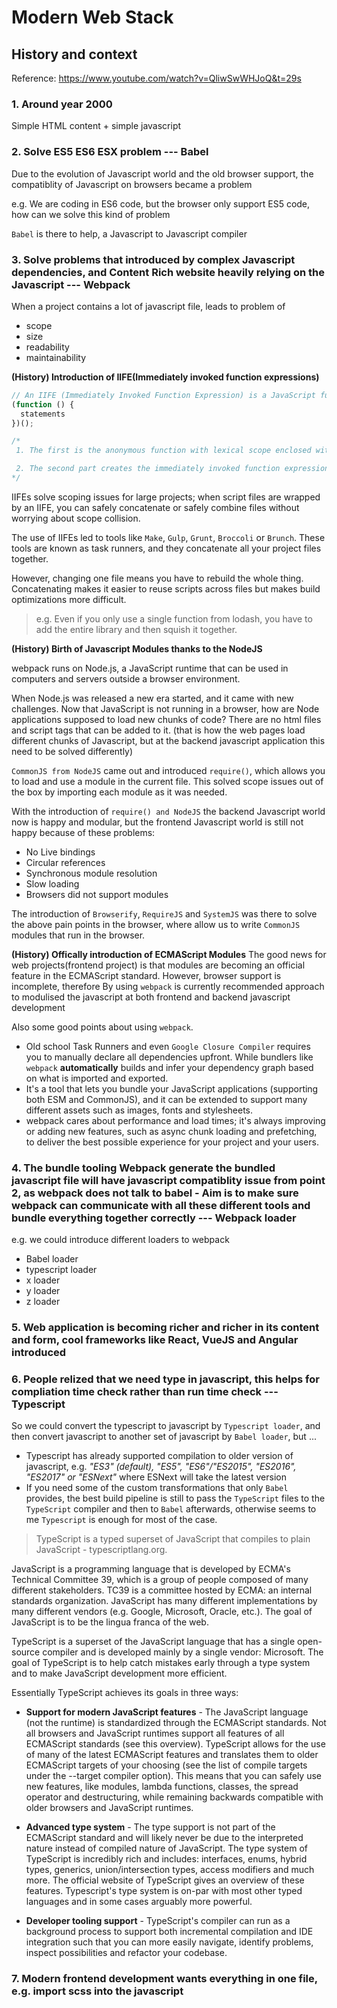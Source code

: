 # Modern Web Stack

## History and context
Reference: https://www.youtube.com/watch?v=QliwSwWHJoQ&t=29s
### 1. **Around year 2000**
Simple HTML content + simple javascript

### 2. **Solve ES5 ES6 ESX problem --- Babel**
Due to the evolution of Javascript world and the old browser support, the compatiblity of Javascript on browsers became a problem

e.g. We are coding in ES6 code, but the browser only support ES5 code, how can we solve this kind of problem

`Babel` is there to help, a Javascript to Javascript compiler

### 3. **Solve problems that introduced by complex Javascript dependencies, and Content Rich website heavily relying on the Javascript --- Webpack**
When a project contains a lot of javascript file, leads to problem of
* scope
* size
* readability
* maintainability

**(History) Introduction of IIFE(Immediately invoked function expressions)**
```javascript
// An IIFE (Immediately Invoked Function Expression) is a JavaScript function that runs as soon as it is defined. The name IIFE is promoted by Ben Alman in his blog.
(function () {
  statements
})();

/*
 1. The first is the anonymous function with lexical scope enclosed within the Grouping Operator (). This prevents accessing variables within the IIFE idiom as well as polluting the global scope.

 2. The second part creates the immediately invoked function expression () through which the JavaScript engine will directly interpret the function.
*/
```

IIFEs solve scoping issues for large projects; when script files are wrapped by an IIFE, you can safely concatenate or safely combine files without worrying about scope collision.

The use of IIFEs led to tools like `Make`, `Gulp`, `Grunt`, `Broccoli` or `Brunch`. These tools are known as task runners, and they concatenate all your project files together.

However, changing one file means you have to rebuild the whole thing. Concatenating makes it easier to reuse scripts across files but makes build optimizations more difficult. 

> e.g. Even if you only use a single function from lodash, you have to add the entire library and then squish it together. 


**(History) Birth of Javascript Modules thanks to the NodeJS**

webpack runs on Node.js, a JavaScript runtime that can be used in computers and servers outside a browser environment.

When Node.js was released a new era started, and it came with new challenges. Now that JavaScript is not running in a browser, how are Node applications supposed to load new chunks of code? There are no html files and script tags that can be added to it. (that is how the web pages load different chunks of Javascript, but at the backend javascript application this need to be solved differently)

`CommonJS from NodeJS` came out and introduced `require()`, which allows you to load and use a module in the current file. This solved scope issues out of the box by importing each module as it was needed.


With the introduction of `require() and NodeJS` the backend Javascript world now is happy and modular, but the frontend Javascript world is still not happy because of these problems:
* No Live bindings
* Circular references
* Synchronous module resolution
* Slow loading
* Browsers did not support modules

The introduction of `Browserify`, `RequireJS` and `SystemJS` was there to solve the above pain points in the browser, where allow us to write `CommonJS` modules that run in the browser.

**(History) Offically introduction of ECMAScript Modules**
The good news for web projects(frontend project) is that modules are becoming an official feature in the ECMAScript standard. However, browser support is incomplete, therefore By using `webpack` is currently recommended approach to modulised the javascript at both frontend and backend javascript development

Also some good points about using `webpack`.
* Old school Task Runners and even `Google Closure Compiler` requires you to manually declare all dependencies upfront. While bundlers like `webpack` **automatically** builds and infer your dependency graph based on what is imported and exported. 
* It's a tool that lets you bundle your JavaScript applications (supporting both ESM and CommonJS), and it can be extended to support many different assets such as images, fonts and stylesheets.
* webpack cares about performance and load times; it's always improving or adding new features, such as async chunk loading and prefetching, to deliver the best possible experience for your project and your users.

### **4. The bundle tooling Webpack generate the bundled javascript file will have javascript compatiblity issue from point 2, as webpack does not talk to babel - Aim is to make sure webpack can communicate with all these different tools and bundle everything together correctly --- Webpack loader**
e.g. we could introduce different loaders to webpack
* Babel loader
* typescript loader
* x loader
* y loader
* z loader

### **5. Web application is becoming richer and richer in its content and form, cool frameworks like React, VueJS and Angular introduced**

### **6. People relized that we need type in javascript, this helps for compliation time check rather than run time check --- Typescript**
So we could convert the typescript to javascript by `Typescript loader`, and then convert javascript to another set of javascript by `Babel loader`, but ...
- Typescript has already supported compilation to older version of javascript, e.g. _"ES3" (default), "ES5", "ES6"/"ES2015", "ES2016", "ES2017" or "ESNext"_ where ESNext will take the latest version
- If you need some of the custom transformations that only `Babel` provides, the best build pipeline is still to pass the `TypeScript` files to the `TypeScript` compiler and then to `Babel` afterwards, otherwise seems to me `Typescript` is enough for most of the case.

> TypeScript is a typed superset of JavaScript that compiles to plain JavaScript - typescriptlang.org.

JavaScript is a programming language that is developed by ECMA's Technical Committee 39, which is a group of people composed of many different stakeholders. TC39 is a committee hosted by ECMA: an internal standards organization. JavaScript has many different implementations by many different vendors (e.g. Google, Microsoft, Oracle, etc.). The goal of JavaScript is to be the lingua franca of the web.

TypeScript is a superset of the JavaScript language that has a single open-source compiler and is developed mainly by a single vendor: Microsoft. The goal of TypeScript is to help catch mistakes early through a type system and to make JavaScript development more efficient.

Essentially TypeScript achieves its goals in three ways:

- **Support for modern JavaScript features** - The JavaScript language (not the runtime) is standardized through the ECMAScript standards. Not all browsers and JavaScript runtimes support all features of all ECMAScript standards (see this overview). TypeScript allows for the use of many of the latest ECMAScript features and translates them to older ECMAScript targets of your choosing (see the list of compile targets under the --target compiler option). This means that you can safely use new features, like modules, lambda functions, classes, the spread operator and destructuring, while remaining backwards compatible with older browsers and JavaScript runtimes.

- **Advanced type system** - The type support is not part of the ECMAScript standard and will likely never be due to the interpreted nature instead of compiled nature of JavaScript. The type system of TypeScript is incredibly rich and includes: interfaces, enums, hybrid types, generics, union/intersection types, access modifiers and much more. The official website of TypeScript gives an overview of these features. Typescript's type system is on-par with most other typed languages and in some cases arguably more powerful.

- **Developer tooling support** - TypeScript's compiler can run as a background process to support both incremental compilation and IDE integration such that you can more easily navigate, identify problems, inspect possibilities and refactor your codebase.

### **7. Modern frontend development wants everything in one file, e.g. import scss into the javascript**

